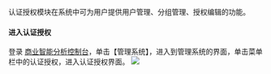 认证授权模块在系统中可为用户提供用户管理、分组管理、授权编辑的功能。

#### 进入认证授权
登录 [商业智能分析控制台](https://console.cloud.tencent.com/bi)，单击【管理系统】，进入到管理系统的界面，单击菜单栏中的认证授权，进入认证授权界面。
![](https://main.qcloudimg.com/raw/c84b88e515ffe4f63602b98451d26cd4.png)
